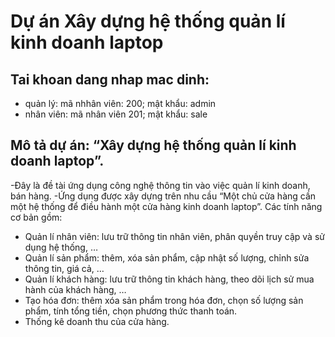 # Dự án Xây dựng hệ thống quản lí kinh doanh laptop

## Tai khoan dang nhap mac dinh: 
- quản lý: mã nhhân viên: 200; mật khẩu: admin
- nhân viên: mã nhân viên 201; mật khẩu: sale

## Mô tả dự án: “Xây dựng hệ thống quản lí kinh doanh laptop”.
-Đây là đề tài ứng dụng công nghệ thông tin vào việc quản lí kinh doanh, bán hàng.
-Ứng dụng được xây dựng trên nhu cầu “Một chủ cửa hàng cần một hệ thống để điều
hành một cửa hàng kinh doanh laptop”.
Các tính năng cơ bản gồm:
+ Quản lí nhân viên: lưu trữ thông tin nhân viên, phân quyền truy cập và sử dụng
hệ thống, …
+ Quản lí sản phẩm: thêm, xóa sản phẩm, cập nhật số lượng, chỉnh sửa thông tin,
giá cả, …
+ Quản lí khách hàng: lưu trữ thông tin khách hàng, theo dõi lịch sử mua hành của
khách hàng, …
+ Tạo hóa đơn: thêm xóa sản phẩm trong hóa đơn, chọn số lượng sản phẩm, tính
tổng tiền, chọn phương thức thanh toán.
+ Thống kê doanh thu của cửa hàng.

